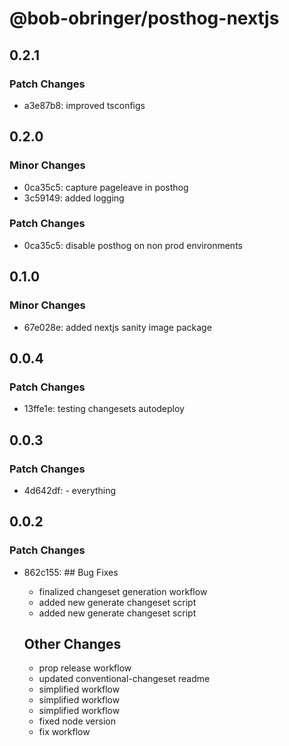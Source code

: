 # @bob-obringer/posthog-nextjs

## 0.2.1

### Patch Changes

- a3e87b8: improved tsconfigs

## 0.2.0

### Minor Changes

- 0ca35c5: capture pageleave in posthog
- 3c59149: added logging

### Patch Changes

- 0ca35c5: disable posthog on non prod environments

## 0.1.0

### Minor Changes

- 67e028e: added nextjs sanity image package

## 0.0.4

### Patch Changes

- 13ffe1e: testing changesets autodeploy

## 0.0.3

### Patch Changes

- 4d642df: - everything

## 0.0.2

### Patch Changes

- 862c155: ## Bug Fixes

  - finalized changeset generation workflow
  - added new generate changeset script
  - added new generate changeset script

  ## Other Changes

  - prop release workflow
  - updated conventional-changeset readme
  - simplified workflow
  - simplified workflow
  - simplified workflow
  - fixed node version
  - fix workflow
